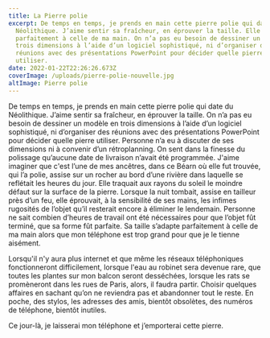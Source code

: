 ```yaml
---
title: La Pierre polie
excerpt: De temps en temps, je prends en main cette pierre polie qui date du
  Néolithique. J’aime sentir sa fraîcheur, en éprouver la taille. Elle s’adapte
  parfaitement à celle de ma main. On n’a pas eu besoin de dessiner un modèle en
  trois dimensions à l’aide d’un logiciel sophistiqué, ni d’organiser des
  réunions avec des présentations PowerPoint pour décider quelle pierre
  utiliser.
date: 2022-01-22T22:26:26.673Z
coverImage: /uploads/pierre-polie-nouvelle.jpg
altImage: Pierre polie
---
```

De temps en temps, je prends en main cette pierre polie qui date du Néolithique. J’aime sentir sa fraîcheur, en éprouver la taille. On n’a pas eu besoin de dessiner un modèle en trois dimensions à l’aide d’un logiciel sophistiqué, ni d’organiser des réunions avec des présentations PowerPoint pour décider quelle pierre utiliser. Personne n’a eu à discuter de ses dimensions ni à convenir d’un rétroplanning. On sent dans la finesse du polissage qu’aucune date de livraison n’avait été programmée. J'aime imaginer que c'est l’une de mes ancêtres, dans ce Béarn où elle fut trouvée, qui l’a polie, assise sur un rocher au bord d’une rivière dans laquelle se reflétait les heures du jour. Elle traquait aux rayons du soleil le moindre défaut sur la surface de la pierre. Lorsque la nuit tombait, assise en tailleur près d’un feu, elle éprouvait, à la sensibilité de ses mains, les infimes rugosités de l’objet qu’il resterait encore à éliminer le lendemain. Personne ne sait combien d’heures de travail ont été nécessaires pour que l’objet fût terminé, que sa forme fût parfaite. Sa taille s’adapte parfaitement à celle de ma main alors que mon téléphone est trop grand pour que je le tienne aisément.

Lorsqu'il n'y aura plus internet et que même les réseaux téléphoniques fonctionneront difficilement, lorsque l'eau au robinet sera devenue rare, que toutes les plantes sur mon balcon seront desséchées, lorsque les rats se promèneront dans les rues de Paris, alors, il faudra partir. Choisir quelques affaires en sachant qu’on ne reviendra pas et abandonner tout le reste. En poche, des stylos, les adresses des amis, bientôt obsolètes, des numéros de téléphone, bientôt inutiles. 

Ce jour-là, je laisserai mon téléphone et j’emporterai cette pierre.